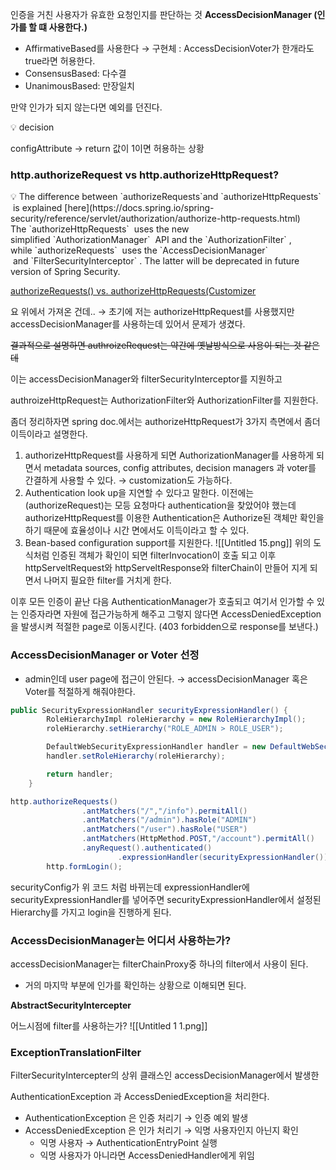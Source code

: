 
인증을 거친 사용자가 유효한 요청인지를 판단하는 것 **AccessDecisionManager (인가를 할 떄 사용한다.)**

- AffirmativeBased를 사용한다 → 구현체 : AccessDecisionVoter가 한개라도 true라면 허용한다.
- ConsensusBased: 다수결
- UnanimousBased: 만장일치

만약 인가가 되지 않는다면 예외를 던진다.

<aside>
💡 decision

configAttribute → return 값이 1이면 허용하는 상황

</aside>

### http.authorizeRequest vs http.authorizeHttpRequest?

<aside>
💡 The difference between `authorizeRequests`and `authorizeHttpRequests`
 is explained [here](https://docs.spring.io/spring-security/reference/servlet/authorization/authorize-http-requests.html) The `authorizeHttpRequests`
 uses the new simplified `AuthorizationManager`
 API and the `AuthorizationFilter`
, while `authorizeRequests`
 uses the `AccessDecisionManager`
 and `FilterSecurityInterceptor`
. The latter will be deprecated in future version of Spring Security.

</aside>

[authorizeRequests() vs. authorizeHttpRequests​(Customizer](https://stackoverflow.com/questions/73089730/authorizerequests-vs-authorizehttprequestscustomizerauthorizehttprequestsc)

요 위에서 가져온 건데.. → 초기에 저는 authorizeHttpRequest를 사용했지만 accessDecisionManager를 사용하는데 있어서 문제가 생겼다. 

~~결과적으로 설명하면 authroizeRequest는 약간에 옛날방식으로 사용이 되는 것 같은데~~ 

이는 accessDecisionManager와 filterSecurityInterceptor를 지원하고

authroizeHttpRequest는 AuthorizationFilter와 AuthorizationFilter를 지원한다.

좀더 정리하자면 spring doc.에서는 authorizeHttpRequest가 3가지 측면에서 좀더 이득이라고 설명한다.

1. authorizeHttpRequest를 사용하게 되면 AuthorizationManager를 사용하게 되면서 metadata sources, config attributes, decision managers 과 voter를 간결하게 사용할 수 있다. → customization도 가능하다.
2. Authentication look up을 지연할 수 있다고 말한다. 이전에는 (authorizeRequest)는 모등 요청마다 authentication을 찾았어야 했는데 authorizeHttpRequest를 이용한 Authentication은 Authorize된 객체만 확인을 하기 때문에 효율성이나 시간 면에서도 이득이라고 할 수 있다.
3. Bean-based configuration support를 지원한다.
![[Untitled 15.png]]
위의 도식처럼 인증된 객체가 확인이 되면 filterInvocation이 호출 되고 이후 httpServeltRequest와 httpServeltResponse와 filterChain이 만들어 지게 되면서 나머지 필요한 filter를 거치게 한다.

이후 모든 인증이 끝난 다음 AuthenticationManager가 호출되고 여기서 인가할 수 있는 인증자라면 자원에 접근가능하게 해주고 그렇지 않다면 AccessDeniedException을 발생시켜 적절한 page로 이동시킨다. (403 forbidden으로 response를 보낸다.)

### AccessDecisionManager or Voter 선정

- admin인데 user page에 접근이 안된다. → accessDecisionManager 혹은 Voter를 적절하게 해줘야한다.

```java
public SecurityExpressionHandler securityExpressionHandler() {
        RoleHierarchyImpl roleHierarchy = new RoleHierarchyImpl();
        roleHierarchy.setHierarchy("ROLE_ADMIN > ROLE_USER");

        DefaultWebSecurityExpressionHandler handler = new DefaultWebSecurityExpressionHandler();
        handler.setRoleHierarchy(roleHierarchy);

        return handler;
    }
```

```java
http.authorizeRequests()
                .antMatchers("/","/info").permitAll()
                .antMatchers("/admin").hasRole("ADMIN")
                .antMatchers("/user").hasRole("USER")
                .antMatchers(HttpMethod.POST,"/account").permitAll()
                .anyRequest().authenticated()
                        .expressionHandler(securityExpressionHandler());
        http.formLogin();
```

securityConfig가 위 코드 처럼 바뀌는데 expressionHandler에 securityExpressionHandler를 넣어주면 securityExpressionHandler에서 설정된 Hierarchy를 가지고 login을 진행하게 된다.

### AccessDecisionManager는 어디서 사용하는가?

accessDecisionManager는 filterChainProxy중 하나의 filter에서 사용이 된다.

- 거의 마지막 부분에 인가를 확인하는 상황으로 이해되면 된다.

 **AbstractSecurityIntercepter**

어느시점에 filter를 사용하는가?
![[Untitled 1 1.png]]

### ExceptionTranslationFilter

FilterSecurityIntercepter의 상위 클래스인 accessDecisionManager에서 발생한 

AuthenticationException 과 AccessDeniedException을 처리한다.

- AuthenticationException 은 인증 처리기 → 인증 예외 발생
- AccessDeniedException 은 인가 처리기 → 익명 사용자인지 아닌지 확인
    - 익명 사용자 → AuthenticationEntryPoint 실행
    - 익명 사용자가 아니라면 AccessDeniedHandler에게 위임